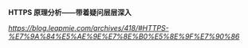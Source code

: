 **HTTPS 原理分析——带着疑问层层深入**

*https://blog.leapmie.com/archives/418/#HTTPS-%E7%9A%84%E5%AE%9E%E7%8E%B0%E5%8E%9F%E7%90%86*

